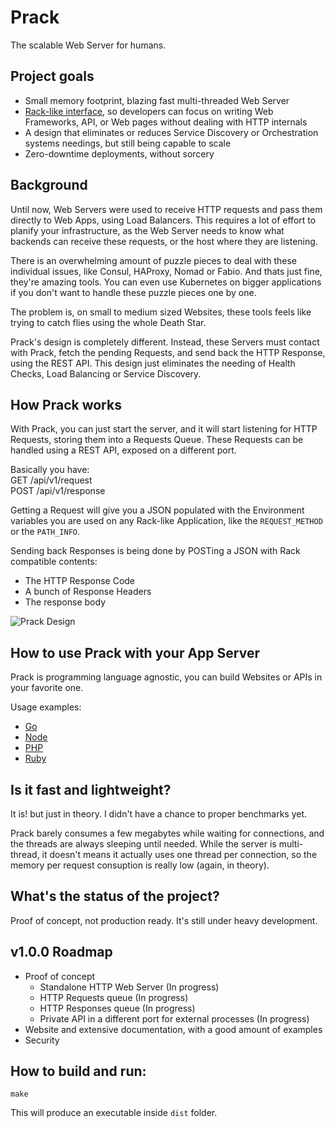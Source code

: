 # Prack
The scalable Web Server for humans.

## Project goals
- Small memory footprint, blazing fast multi-threaded Web Server
- [Rack-like interface](https://www.rubydoc.info/github/rack/rack/master/file/SPEC), so developers can focus on writing Web Frameworks, API, or Web pages without dealing with HTTP internals
- A design that eliminates or reduces Service Discovery or Orchestration systems needings, but still being capable to scale
- Zero-downtime deployments, without sorcery

## Background
Until now, Web Servers were used to receive HTTP requests and pass them directly to Web Apps, using Load Balancers. This requires a lot of effort to planify your infrastructure, as the Web Server needs to know what backends can receive these requests, or the host where they are listening.

There is an overwhelming amount of puzzle pieces to deal with these individual issues, like Consul, HAProxy, Nomad or Fabio. And thats just fine, they're amazing tools. You can even use Kubernetes on bigger applications if you don't want to handle these puzzle pieces one by one.

The problem is, on small to medium sized Websites, these tools feels like trying to catch flies using the whole Death Star.

Prack's design is completely different. Instead, these Servers must contact with Prack, fetch the pending Requests, and send back the HTTP Response, using the REST API. This design just eliminates the needing of Health Checks, Load Balancing or Service Discovery.

## How Prack works
With Prack, you can just start the server, and it will start listening for HTTP Requests, storing them into a Requests Queue. These Requests can be handled using a REST API, exposed on a different port.

Basically you have:    
GET /api/v1/request    
POST /api/v1/response    

Getting a Request will give you a JSON populated with the Environment variables you are used on any Rack-like Application, like the `REQUEST_METHOD` or the `PATH_INFO`.

Sending back Responses is being done by POSTing a JSON with Rack compatible contents:
- The HTTP Response Code
- A bunch of Response Headers
- The response body

![Prack Design](https://raw.githubusercontent.com/piradoiv/Prack/master/img/Prack.png)

## How to use Prack with your App Server

Prack is programming language agnostic, you can build Websites or APIs in your favorite one.

Usage examples:
- [Go](https://github.com/piradoiv/prack-go)
- [Node](https://github.com/piradoiv/prack-node-examples)
- [PHP](https://github.com/piradoiv/prack-php-examples)
- [Ruby](https://github.com/piradoiv/prack-ruby-examples)

## Is it fast and lightweight?
It is! but just in theory. I didn't have a chance to proper benchmarks yet.

Prack barely consumes a few megabytes while waiting for connections, and the threads are always sleeping until needed. While the server is multi-thread, it doesn't means it actually uses one thread per connection, so the memory per request consuption is really low (again, in theory).

## What's the status of the project?
Proof of concept, not production ready. It's still under heavy development.

## v1.0.0 Roadmap
- Proof of concept
  - Standalone HTTP Web Server (In progress)
  - HTTP Requests queue (In progress)
  - HTTP Responses queue (In progress)
  - Private API in a different port for external processes (In progress)
- Website and extensive documentation, with a good amount of examples
- Security

## How to build and run:

`make`

This will produce an executable inside `dist` folder.
